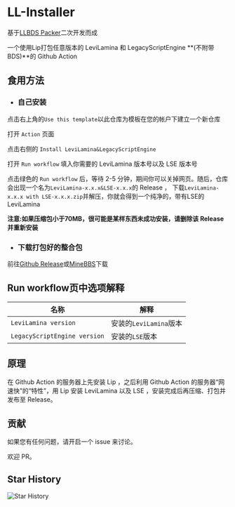 # LL-Installer

基于[LLBDS Packer](https://github.com/FTS427/llbds_packer)二次开发而成

一个使用Lip打包任意版本的 LeviLamina 和 LegacyScriptEngine **(不附带BDS)**的 Github Action

## 食用方法

+ ### 自己安装

点击右上角的`Use this template`以此仓库为模板在您的帐户下建立一个新仓库

打开 `Action` 页面

点击右侧的 `Install LeviLamina&LegacyScriptEngine`

打开 `Run workflow` 填入你需要的 LeviLamina 版本号以及 LSE 版本号

点击绿色的 `Run workflow` 后，等待 2-5 分钟，期间你可以关掉网页。随后，仓库会出现一个名为`LeviLamina-x.x.x&LSE-x.x.x`的 Release ， 下载`LeviLamina-x.x.x with LSE-x.x.x.zip`并解压，你就会得到一个纯净的，带有LSE的LeviLamina

**注意:如果压缩包小于70MB，很可能是某样东西未成功安装，请删除该 Release 并重新安装**

+ ### 下载打包好的整合包

前往[Github Release](https://github.com/pingguo114514/LL-Installer/releases)或[MineBBS](https://www.minebbs.com/resources/levilamina-legacyscriptengine.7230/)下载

## Run workflow页中选项解释

| 名称                          | 解释                  |
| ---------------------------- | ---------------------|
| `LeviLamina version`         | 安装的`LeviLamina`版本 |
| `LegacyScriptEngine version` | 安装的`LSE`版本        |

## 原理

在 Github Action 的服务器上先安装 Lip ，之后利用 Github Action 的服务器“网速快”的“特性”，用 Lip 安装 LeviLamina 以及 LSE ，安装完成后再压缩、打包并发布至 Release。

## 贡献

如果您有任何问题，请开启一个 issue 来讨论。

欢迎 PR。

## Star History

![Star History](https://api.star-history.com/svg?repos=pingguo114514/LL-Installer&type=Date)